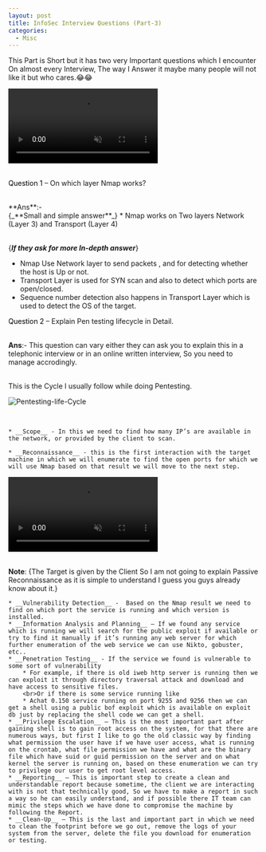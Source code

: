 ```yaml
---
layout: post
title: InfoSec Interview Questions (Part-3)
categories:
  - Misc
---
```


<p>This Part is Short but it has two very Important questions which I encounter On almost every Interview, The way I Answer it maybe many people will not like it but who cares.😂😂 </p>

<div class="background-wrap">
	<video id="video-bg-elem" preload="auto" autoplay="true" loop="loop" muted="muted">
		<Source src="https://media.giphy.com/media/RBYBWi1IT8vDy/giphy.mp4" type="video/mp4">
	</video>
</div>
  
<br>
<p Class="message">
  <font color="Black">Question 1</font> – On which layer Nmap works?
</p>
<br>**Ans**:- 
<br>{_**Small and simple answer**_} 
  * Nmap works on Two layers Network (Layer 3) and Transport (Layer 4)

<br>{_**If they ask for more In-depth answer**_} 
  * Nmap Use Network layer to send packets , and for detecting whether the host is Up or not.
  * Transport Layer is used for SYN scan and also to detect which ports are open/closed.
  * Sequence number detection also happens in Transport Layer which is used to detect the OS of the target.

<p Class="message">
  <font color="Black">Question 2</font> – Explain Pen testing lifecycle in Detail.
</p>

<br>**Ans**:- This question can vary either they can ask you to explain this in a telephonic interview or in an online written interview, So you need to manage accrodingly.

<br> This is the Cycle I usually follow while doing Pentesting.

![Pentesting-life-Cycle](https://teckk2.github.io/assets/images/pentestingLifeCycle-4.jpeg)

<br>
	
	* __Scope__ - In this we need to find how many IP’s are available in the network, or provided by the client to scan.
	
	* __Reconnaissance__ - this is the first interaction with the target machine in which we will enumerate to find the open ports for which we will use Nmap based on that result we will move to the next step.
<div class="background-wrap">
	<video id="video-bg-elem" preload="auto" autoplay="true" loop="loop" muted="muted">
		<Source src="https://media.giphy.com/media/xUNd9L1VpqjRxXEw5W/giphy.mp4" type="video/mp4">
	</video>
</div>	

<br> **Note**: {The Target is given by the Client So I am not going to explain Passive Reconnaissance as it is simple to understand I guess you guys already know about it.}
	
	* __Vulnerability Detection__ -  Based on the Nmap result we need to find on which port the service is running and which version is installed. 
	* __Information Analysis and Planning__ – If we found any service which is running we will search for the public exploit if available or try to find it manually if it’s running any web server for which further enumeration of the web service we can use Nikto, gobuster, etc..
	* __Penetration Testing__ - If the service we found is vulnerable to some sort of vulnerability 
		* For example, if there is old iweb http server is running then we can exploit it through directory traversal attack and download and have access to sensitive files.
		<br>Or if there is some service running like
		* Achat 0.150 service running on port 9255 and 9256 then we can get a shell using a public bof exploit which is available on exploit db just by replacing the shell code we can get a shell.
	* __Privilege Escalation__ – This is the most important part after gaining shell is to gain root access on the system, for that there are numerous ways, but first I like to go the old classic way by finding what permission the user have if we have user access, what is running on the crontab, what file permission we have and what are the binary file which have suid or guid permission on the server and on what kernel the server is running on, based on these enumeration we can try to privilege our user to get root level access.
	* __Reporting__ – This is important step to create a clean and understandable report because sometime, the client we are interacting with is not that technically good, So we have to make a report in such a way so he can easily understand, and if possible there IT team can mimic the steps which we have done to compromise the machine by following the Report.
	* __Clean-Up__ – This is the last and important part in which we need to clean the footprint before we go out, remove the logs of your system from the server, delete the file you download for enumeration or testing.
	
	
	
	
